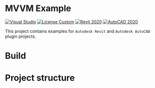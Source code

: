# MVVM Example

[![Visual Studio](https://img.shields.io/badge/Visual_Studio-2022-blue.svg)](https://visualstudio.microsoft.com/downloads/)
[![License Custom](https://img.shields.io/badge/License-Custom-blue.svg)](LICENSE.md)
[![Revit 2020](https://img.shields.io/badge/Revit-2020-blue.svg)](https://www.autodesk.com/products/revit/overview)
[![AutoCAD 2020](https://img.shields.io/badge/AutoCAD-2020-blue.svg)](https://www.autodesk.com/products/autocad/overview)

This project contains examples for `Autodesk Revit` and `Autodesk AutoCAD` plugin projects.

# Build


# Project structure

